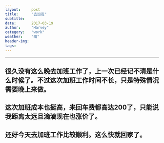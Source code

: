 ```yaml
---
layout:     post
title:      "去加班"
subtitle:   
date:       2017-03-19
author:     "Harvey"
category:   "work"
weather:    "晴"
header-img: 
tags:
---
```

----
## 很久没有这么晚去加班工作了，上一次已经记不清是什么时候了。不过这次加班工作时间不长，只是特殊情况需要晚上来做。

## 这次加班成本也挺高，来回车费都高达200了，只能说我距离太远且滴滴现在也涨价了。

## 还好今天去加班工作比较顺利。这么快就回家了。